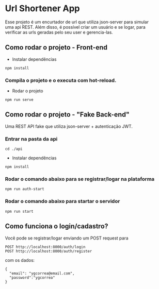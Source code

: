 
# Url Shortener App

Esse projeto é um encurtador de url que utiliza json-server para simular uma api REST. Além disso, é possível criar um usuário e se logar, para verificar as urls geradas pelo seu user e gerencia-las.

## Como rodar o projeto - Front-end
- Instalar dependências
```
npm install
```

### Compila o projeto e o executa com hot-reload.
- Rodar o projeto
```
npm run serve
```
## Como rodar o projeto - "Fake Back-end"
Uma REST API fake que utiliza json-server + autenticação JWT. 

### Entrar na pasta da api
```
cd ./api 
```
- Instalar dependências
```
npm install
```

### Rodar o comando abaixo para se registrar/logar na plataforma
```
npm run auth-start
```
### Rodar o comando abaixo para startar o servidor
```
npm run start
```
## Como funciona o login/cadastro?

Você pode se registrar/logar enviando um POST request para

```
POST http://localhost:8000/auth/login
POST http://localhost:8000/auth/register
```
com os dados:

```
{
  "email": "ygcorrea@email.com",
  "password":"ygcorrea"
}
```
